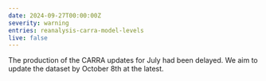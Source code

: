 ```yaml
---
date: 2024-09-27T00:00:00Z
severity: warning
entries: reanalysis-carra-model-levels
live: false
---
```

The production of the CARRA updates for July had been delayed. We aim to update the dataset by October 8th at the latest.

